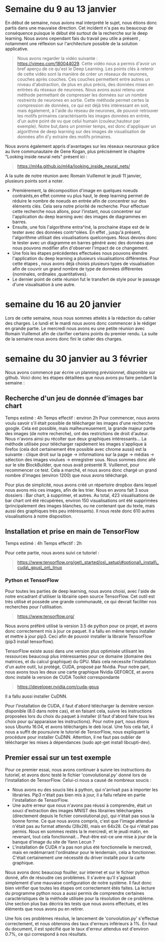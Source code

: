 

# Semaine du 9 au 13 janvier
En début de semaine, nous avions mal interprété le sujet, nous étions donc partis dans une mauvaise direction.
Cet incident n'a pas eu beaucoup de conséquence puisque le début été surtout de la recherche sur le deep learning.
Nous avons cependant fais du travail peu utile a présent , notamment une réflexion sur l'architecture possible de la solution applicative.


 > Nous avons regarder la vidéo suivante : https://vimeo.com/180044029.
Cette vidéo nous a permis d'avoir un bref aperçu de ce qu'est le Deep Learning.
Les points clés à retenir de cette vidéo sont la manière de créer un réseaux de neurones, couches après couches. 
Ces couches permettent entre autres un niveau d'abstraction, de plus en plus précis, des données mises en entrées du réseaux de neurones.
Nous avons aussi retenu une méthode permettant de compresser les données sur un nombre restreints de neurones en sortie. Cette méthode permet certes la compression de données, ce qui est déjà très intéressant en soit, mais également, à l'aide du réseau de neurones, de pouvoir retrouver les motifs primaires caractérisants les images données en entrée, d'un autre point de vu que celui humain (couleur,hauteur par exemple). Notre but,dans un premier temps, est donc d'appliquer un algorithme de deep learning sur des images de visualisation de données afin d'y extraire des motifs primaires.


Nous avons également appris d'avantages sur les réseaux neuronaux grâce au livre communautaire de Gene Kogan,
plus précisément le chapitre "Looking inside neural nets" présent ici : 
 > https://ml4a.github.io/ml4a/looking_inside_neural_nets/ 


A la suite de notre réunion avec Romain Vuillemot le jeudi 11 janvier, plusieurs points sont a noter.

- Premièrement, la décomposition d'image en quelques noeuds contraints,en effet comme vu plus haut, le deep learning permet de réduire le nombre de noeuds en entrée afin de concentrer sur des éléments clés. Cela sera notre priorité de recherche. Pour effectuer cette recherche nous allons, pour l'instant, nous concentrer sur l'application du deep learning avec des images de diagrammes en barres.
- Ensuite, une fois l'algorithme entra\^iné, la prochaine étape est de le tester avec des données contr\^olées. En effet , jusqu'à présent, l'algorithme utilisait des visualisations quelconques. Nous devons donc le tester avec un diagramme en barres généré avec des données que nous pouvons modifier afin d'observer l'impact de ce changement.
- Une fois les étapes précédentes effectuées nous pouvons étendre l'application du deep learning a plusieurs visualisations différentes. Pour cette étapes , nous avons déjà choisis plusieurs types de visualisation afin de couvrir un grand nombre de type de données différentes \{nominales, ordinales ,quantitatives\}.
- Le dernier point de cette réunion fut le transfert de style pour le passage d'une visualisation à une autre.

# semaine du 16 au 20 janvier

Lors de cette semaine, nous nous sommes attelés à la rédaction du cahier des charges.
Le lundi et le mardi nous avons donc commencer à le rédiger en grande partie. Le mercredi nous avons eu une petite réunion avec Romain Vuillemot afin de clarifier certains points du premier rendu. La suite de la semaine nous avons donc fini le cahier des charges.

# semaine du 30 janvier au 3 février

Nous avons commencé par écrire un planning prévisionnel, disponible sur github.
Voici donc les étapes détaillées que nous avons pu faire pendant la semaine : 

## Recherche d'un jeu de donnée d'images bar chart

Temps estimé : 4h
Temps effectif : environ 2h
Pour commencer, nous avons voulu savoir s'il était possible de télécharger les images d'une recherche google. Cela est possible, mais malheureusement, la grande majeur partie des images (de notre recherche), ont des restrictions de droit d'auteur. Nous n'avons ainsi pu récolter que deux graphiques intéressants...
La méthode utilisée pour télécharger rapidement les images s'applique à firefox (cela doit certainement être possible avec chrome aussi) est la suivante : clique droit sur la page -> informations sur la page -> médias -> sélection des images voulues -> enregistrer sous. 
Nous sommes donc allé sur le site BlockBuilder, que nous avait présenté R. Vuillemot, pour recommencer ce test. Cela a marché, et nous avons donc chargé un grand nombre d'images (environ 1200) que nous avons téléchargé.

Pour plus de simplicité, nous avons créé un répertoire dropbox dans lequel nous avons mis ces images, afin de les trier. Nous en avons fait 3 sous dossiers : Bar chart, à supprimer, et autres. Au total, 423 visualisations de bar chart ont été récupérées, environ 150 visualisations ont été supprimées (principalement des images blanches, ou ne contenant que du texte, mais aussi des graphiques très peu intéressants). Il nous reste donc 610 autres visualisations à notre disposition.

## Installation et prise en main de TensorFlow

Temps estimé : 4h
Temps effectif : 2h

Pour cette partie, nous avons suivi ce tutoriel : 
 > https://www.tensorflow.org/get\_started/os\_setup\#optional\_install\_cuda\_gpus\_on\_linux
 
### Python et TensorFlow

Pour toutes les parties de deep learning, nous avons choisi, avec l'aide de notre encadrant d'utiliser la librairie open source TensorFlow. Cet outil est très utilisé et possède une grande communauté, ce qui devrait faciliter nos recherches pour l'utilisation.
 > https://www.tensorflow.org/
 

Nous avons préféré utilisé la version 3.5 de python pour ce projet, et avons donc correctement mis à jour ce paquet. Il a fallu en même temps installer et mettre à jour pip3. Ceci afin de pouvoir installer la librairie TensorFlow (pip3 install tensorflow).


TensorFlow existe aussi dans une version plus optimisée utilisant les ressources beaucoup plus intéressantes pour ce domaine (domaine des matrices, et du calcul graphique) du GPU. Mais cela nécessite l'installation d'un autre outil, lui protégé, CUDA, proposé par Nvidia. Pour notre part, nous avons tous les deux une carte graphique Nvidia GEFORCE, et avons donc installé la version de CUDA Toolkit correspondante 
 > https://developer.nvidia.com/cuda-gpus
 
Il a fallu aussi installer CuDNN.

Pour l'installation de CUDA, il faut d'abord télécharger la dernière version disponible (8.0 dans notre cas), et en faisant cela, suivre les instructions proposées lors du choix du paquet à installer (il faut d'abord faire tous les choix pour qu'apparaisse les instructions). Pour notre part, nous étions sous Ubuntu 16.04, et avons téléchargés le deb local. Une fois cela fait, il nous a suffit de poursuivre le tutoriel de TensorFlow, nous expliquant la procédure pour installer CuDNN. Attention, il ne faut pas oublier de télécharger les mises à dépendances (sudo apt-get install libcupti-dev).

## Premier essai sur un test exemple

Pour ce premier essai, nous avons continuer à suivre les instructions du tutoriel, et avons donc testé le fichier 'convolutional.py' donné lors de l'installation de TensorFlow. Celui-ci nous a causé de nombreux soucis : 
- Nous avons eu des soucis liés à python, qui n'arrivait pas à importer les librairies. Pip3 n'était pas bien mis à jour, il a fallu refaire en partie l'installation de TensorFlow.
- Une autre erreur que nous n'avons pas réussi à comprendre, était un souci d'extraction des images MNIST des librairies téléchargées (directement depuis le fichier convolutional.py), qui n'était pas sous la bonne forme. Ce que nous avons compris, c'est que l'image attendue n'était pas au format attendu (28x28), mais en 64x28. Ce qui n'était pas permis. Nous en sommes restés la le mercredi, et le jeudi matin, en revenant, tout cela fonctionnait... Peut-être est-ce une mise à jour de la banque d'image du site de Yann Lecun ? 
 - L'installation de CUDA n'a pas non plus été fonctionnelle le mercredi, mais en redémarrant l'ordinateur pour le lendemain, cela a fonctionner. C'était certainement une nécessité du driver installé pour la carte graphique.
    
Nous avons donc beaucoup fouiller, sur internet et sur le fichier python donné, afin de résoudre ces problèmes. Il s'avère qu'il s'agissait simplement d'une mauvaise configuration de notre système. Il faut donc bien vérifier que toutes les étapes ont correctement étés faites. La lecture du programme python nous a aussi permis de comprendre certaines caractéristiques de la méthode utilisée pour la résolution de ce problème. Une section plus bas décrira les tests que nous avons effectués, et les éléments que nous avons pu en retirer.

Une fois ces problèmes résolus, le lancement de 'convolution.py' s'effectue correctement, et nous obtenons des taux d'erreurs inférieurs à 1%. En haut du document, il est spécifié que le taux d'erreur attendus est d'environ 0.7%, ce qui correspond à nos résultats.





